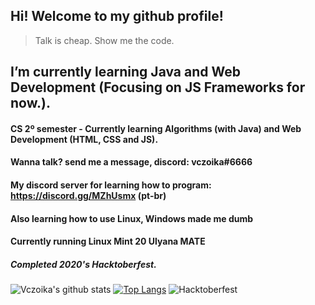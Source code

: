 ## Hi! Welcome to my github profile! 

> Talk is cheap. Show me the code.

## I’m currently learning Java and Web Development (Focusing on JS Frameworks for now.).  

#### CS 2º semester - Currently learning Algorithms (with Java) and Web Development (HTML, CSS and JS).  

#### Wanna talk? send me a message, discord: vczoika#6666  

#### My discord server for learning how to program: https://discord.gg/MZhUsmx (pt-br)  

#### Also learning how to use Linux, Windows made me dumb  

#### Currently running Linux Mint 20 Ulyana MATE 


##### Completed 2020's Hacktoberfest.  
  
  
![Vczoika's github stats](https://github-readme-stats.vercel.app/api?username=vczoika&show_icons=false)
[![Top Langs](https://github-readme-stats.vercel.app/api/top-langs/?username=vczoika&layout=compact)](https://github.com/vczoika/github-readme-stats)
![Hacktoberfest](https://cdn.discordapp.com/attachments/594033079123705866/767579090055462922/unknown.png)


